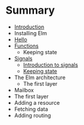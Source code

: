 # Summary

* [Introduction](README.md)
* Installing Elm
* [Hello](hello.md)
* [Functions](chapter1.md)
   * Keeping state
* [Signals](signals.md)
   * [Introduction to signals](signals/introduction.md)
   * [Keeping state](signals/keeping_state.md)
* The Elm architecture
   * The first layer
* Mailbox
* The first layer
* Adding a resource
* Fetching data
* Adding routing

